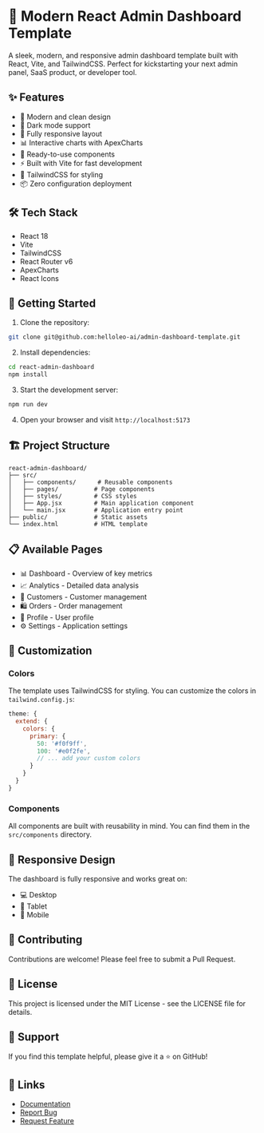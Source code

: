 # 🚀 Modern React Admin Dashboard Template

A sleek, modern, and responsive admin dashboard template built with React, Vite, and TailwindCSS. Perfect for kickstarting your next admin panel, SaaS product, or developer tool.

## ✨ Features

- 🎨 Modern and clean design
- 🌙 Dark mode support
- 📱 Fully responsive layout
- 📊 Interactive charts with ApexCharts
- 🎯 Ready-to-use components
- ⚡ Built with Vite for fast development
- 🎨 TailwindCSS for styling
- 📦 Zero configuration deployment

## 🛠️ Tech Stack

- React 18
- Vite
- TailwindCSS
- React Router v6
- ApexCharts
- React Icons

## 🚀 Getting Started

1. Clone the repository:
```bash
git clone git@github.com:helloleo-ai/admin-dashboard-template.git
```

2. Install dependencies:
```bash
cd react-admin-dashboard
npm install
```

3. Start the development server:
```bash
npm run dev
```

4. Open your browser and visit `http://localhost:5173`

## 🏗️ Project Structure

```
react-admin-dashboard/
├── src/
│   ├── components/      # Reusable components
│   ├── pages/          # Page components
│   ├── styles/         # CSS styles
│   ├── App.jsx         # Main application component
│   └── main.jsx        # Application entry point
├── public/             # Static assets
└── index.html          # HTML template
```

## 📋 Available Pages

- 📊 Dashboard - Overview of key metrics
- 📈 Analytics - Detailed data analysis
- 👥 Customers - Customer management
- 🛍️ Orders - Order management
- 👤 Profile - User profile
- ⚙️ Settings - Application settings

## 🎨 Customization

### Colors
The template uses TailwindCSS for styling. You can customize the colors in `tailwind.config.js`:

```js
theme: {
  extend: {
    colors: {
      primary: {
        50: '#f0f9ff',
        100: '#e0f2fe',
        // ... add your custom colors
      }
    }
  }
}
```

### Components
All components are built with reusability in mind. You can find them in the `src/components` directory.

## 📱 Responsive Design

The dashboard is fully responsive and works great on:
- 💻 Desktop
- 📱 Tablet
- 📱 Mobile

## 🤝 Contributing

Contributions are welcome! Please feel free to submit a Pull Request.

## 📄 License

This project is licensed under the MIT License - see the LICENSE file for details.

## 💖 Support

If you find this template helpful, please give it a ⭐️ on GitHub!

## 🔗 Links

- [Documentation](https://github.com/helloleo-ai/admin-dashboard-template/wiki)
- [Report Bug](https://github.com/helloleo-ai/admin-dashboard-template/issues)
- [Request Feature](https://github.com/helloleo-ai/admin-dashboard-template/issues)
